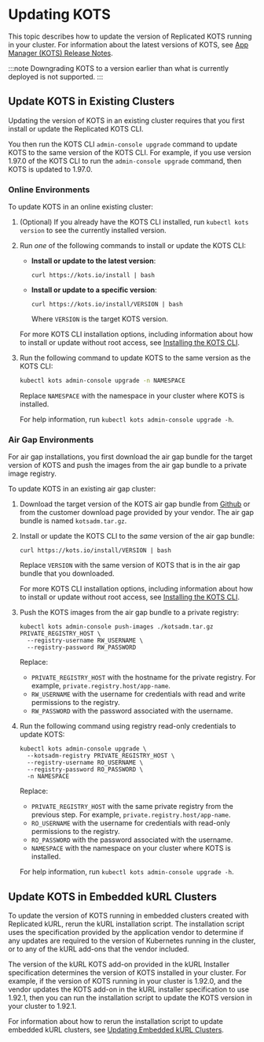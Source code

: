 # Updating KOTS

This topic describes how to update the version of Replicated KOTS running in your cluster. For information about the latest versions of KOTS, see [App Manager (KOTS) Release Notes](/release-notes/rn-app-manager).

:::note
Downgrading KOTS to a version earlier than what is currently deployed is not supported.
:::

## Update KOTS in Existing Clusters

Updating the version of KOTS in an existing cluster requires that you first install or update the Replicated KOTS CLI.

You then run the KOTS CLI `admin-console upgrade` command to update KOTS to the same version of the KOTS CLI. For example, if you use version 1.97.0 of the KOTS CLI to run the `admin-console upgrade` command, then KOTS is updated to 1.97.0.

### Online Environments

To update KOTS in an online existing cluster:

1. (Optional) If you already have the KOTS CLI installed, run `kubectl kots version` to see the currently installed version.

1. Run _one_ of the following commands to install or update the KOTS CLI:

    - **Install or update to the latest version**:

      ```
      curl https://kots.io/install | bash
      ```

    - **Install or update to a specific version**:

      ```
      curl https://kots.io/install/VERSION | bash
      ```
      Where `VERSION` is the target KOTS version.

    For more KOTS CLI installation options, including information about how to install or update without root access, see [Installing the KOTS CLI](/reference/kots-cli-getting-started).

1. Run the following command to update KOTS to the same version as the KOTS CLI:

   ```bash
   kubectl kots admin-console upgrade -n NAMESPACE
   ```
   Replace `NAMESPACE` with the namespace in your cluster where KOTS is installed.

   For help information, run `kubectl kots admin-console upgrade -h`.

### Air Gap Environments

For air gap installations, you first download the air gap bundle for the target version of KOTS and push the images from the air gap bundle to a private image registry.

To update KOTS in an existing air gap cluster:

1. Download the target version of the KOTS air gap bundle from [Github](https://github.com/replicatedhq/kots/releases) or from the customer download page provided by your vendor. The air gap bundle is named `kotsadm.tar.gz`.

1. Install or update the KOTS CLI to the _same_ version of the air gap bundle:

   ```
   curl https://kots.io/install/VERSION | bash
   ```
   Replace `VERSION` with the same version of KOTS that is in the air gap bundle that you downloaded.

   For more KOTS CLI installation options, including information about how to install or update without root access, see [Installing the KOTS CLI](/reference/kots-cli-getting-started).

1. Push the KOTS images from the air gap bundle to a private registry:

    ```
    kubectl kots admin-console push-images ./kotsadm.tar.gz PRIVATE_REGISTRY_HOST \
      --registry-username RW_USERNAME \
      --registry-password RW_PASSWORD
    ```
    Replace:
    * `PRIVATE_REGISTRY_HOST` with the hostname for the private registry. For example, `private.registry.host/app-name`.
    * `RW_USERNAME` with the username for credentials with read and write permissions to the registry.
    * `RW_PASSWORD` with the password associated with the username. 

1. Run the following command using registry read-only credentials to update KOTS:

    ```
    kubectl kots admin-console upgrade \
      --kotsadm-registry PRIVATE_REGISTRY_HOST \
      --registry-username RO_USERNAME \
      --registry-password RO_PASSWORD \
      -n NAMESPACE
    ```
    Replace:
    * `PRIVATE_REGISTRY_HOST` with the same private registry from the previous step. For example, `private.registry.host/app-name`.
    * `RO_USERNAME` with the username for credentials with read-only permissions to the registry.
    * `RO_PASSWORD` with the password associated with the username.
    * `NAMESPACE` with the namespace on your cluster where KOTS is installed.

    For help information, run `kubectl kots admin-console upgrade -h`.

## Update KOTS in Embedded kURL Clusters

To update the version of KOTS running in embedded clusters created with Replicated kURL, rerun the kURL installation script. The installation script uses the specification provided by the application vendor to determine if any updates are required to the version of Kubernetes running in the cluster, or to any of the kURL add-ons that the vendor included.

The version of the kURL KOTS add-on provided in the kURL Installer specification determines the version of KOTS installed in your cluster. For example, if the version of KOTS running in your cluster is 1.92.0, and the vendor updates the KOTS add-on in the kURL installer specification to use 1.92.1, then you can run the installation script to update the KOTS version in your cluster to 1.92.1.

For information about how to rerun the installation script to update embedded kURL clusters, see [Updating Embedded kURL Clusters](updating-embedded-cluster).